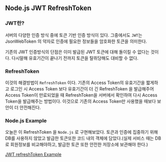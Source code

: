 ## Node.js JWT RefreshToken

### JWT란?

서버의 다양한 인증 방식 중에 토큰 기반 인증 방식이 있다. 그중에서도 `JWT`는 JsonWebToken 의 약자로 인증에 필요한 정보들을 암호화한 토큰을 의미한다.

기존의 JWT 인증방식의 단점은 이미 발급된 JWT 토큰에 대해 돌이킬 수 없다는 것이다. 다시말해 유효기간이 끝나기 전까지 토큰을 탈취당해도 대비할 수 없다.



### RefreshToken

이것의 해결방법이 `RefreshToken` 이다. 기존의 Access Token의 유효기간을 짧게하고 로그인 시 Access Token 보다 유효기간이 더 긴 RefreshToken 을 발급해주어 Access Token이 만료되었을 때 RefreshToken을 서버에서 확인하여 다시 Access Token을 발급해주는 방법이다. 이것으로 기존의 Access Token만 사용했을 때보다 보안이 더 안전해진다.



### Node.js Example

오늘은 이 RefreshToken 을 `Node.js` 로 구현해보았다. 토큰과 인증에 집중하기 위해 DB를 사용하지 않았고 발급한 토큰또한 코드 내의 객체에 담았다.(실제 서비스 때는 DB로 회원정보를 비교해야하고, 발급한 토큰 또한 안전한 저장소에 보관해야 한다.)

[JWT refreshToken Example](https://github.com/huewilliams/Node.js/blob/master/Authentication/JWT%20refresh%20token/app.js)

